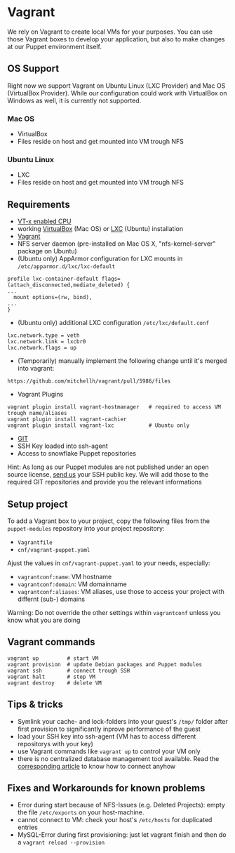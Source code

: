 # Vagrant

We rely on Vagrant to create local VMs for your purposes. You can use those Vagrant boxes to develop your application, but also to make changes at our Puppet environment itself.


## OS Support

Right now we support Vagrant on Ubuntu Linux (LXC Provider) and Mac OS (VirtualBox Provider). While our configuration could work with VirtualBox on Windows as well, it is currently not supported.


### Mac OS

* VirtualBox
* Files reside on host and get mounted into VM trough NFS


### Ubuntu Linux

* LXC
* Files reside on host and get mounted into VM trough NFS


## Requirements

* [VT-x enabled CPU](http://en.wikipedia.org/wiki/X86_virtualization#Intel-VT-x)
* working [VirtualBox](https://www.virtualbox.org/) (Mac OS) or [LXC](https://linuxcontainers.org/) (Ubuntu) installation
* [Vagrant](http://www.vagrantup.com/downloads.html)
* NFS server daemon (pre-installed on Mac OS X, "nfs-kernel-server" package on Ubuntu)
* (Ubuntu only) AppArmor configuration for LXC mounts in `/etc/apparmor.d/lxc/lxc-default`
```
profile lxc-container-default flags=(attach_disconnected,mediate_deleted) {
...
  mount options=(rw, bind),
...
}
```
* (Ubuntu only) additional LXC configuration `/etc/lxc/default.conf`
```
lxc.network.type = veth
lxc.network.link = lxcbr0
lxc.network.flags = up
```
* (Temporarily) manually implement the following change until it's merged into vagrant:
```
https://github.com/mitchellh/vagrant/pull/5986/files
```
* Vagrant Plugins
```
vagrant plugin install vagrant-hostmanager   # required to access VM trough name/aliases
vagrant plugin install vagrant-cachier
vagrant plugin install vagrant-lxc           # Ubuntu only
```
* [GIT](https://git-scm.com/)
* SSH Key loaded into ssh-agent
* Access to snowflake Puppet repositories

Hint: As long as our Puppet modules are not published under an open source license, [send us](/support.md) your SSH public key. We will add those to the required GIT repositories and provide you the relevant informations
 

## Setup project

To add a Vagrant box to your project, copy the following files from the `puppet-modules` repository into your project repository:

* `Vagrantfile`
* `cnf/vagrant-puppet.yaml`

Ajust the values in `cnf/vagrant-puppet.yaml` to your needs, especially:

* `vagrantconf:name`: VM hostname
* `vagrantconf:domain`: VM domainname
* `vagrantconf:aliases`: VM aliases, use those to access your project with differnt (sub-) domains

Warning: Do not override the other settings within `vagrantconf` unless you know what you are doing


## Vagrant commands

```
vagrant up         # start VM
vagrant provision  # update Debian packages and Puppet modules
vagrant ssh        # connect trough SSH
vagrant halt       # stop VM
vagrant destroy    # delete VM
```


## Tips & tricks

 * Symlink your cache- and lock-folders into your guest's `/tmp/` folder after first provision to significantly inprove performance of the guest 
 * load your SSH key into ssh-agent (VM has to access different repositorys with your key)
 * use Vagrant commands like `vagrant up` to control your VM only
 * there is no centralized database management tool available. Read the [corresponding article](https://snowflakehosting.ch/#!services/database.md#Access) to know how to connect anyhow

## Fixes and Workarounds for known problems

 * Error during start because of NFS-Issues (e.g. Deleted Projects): empty the file `/etc/exports` on your host-machine.
 * cannot connect to VM: check your host's `/etc/hosts` for duplicated entries
 * MySQL-Error during first provisioning: just let vagrant finish and then do a `vagrant reload --provision`
